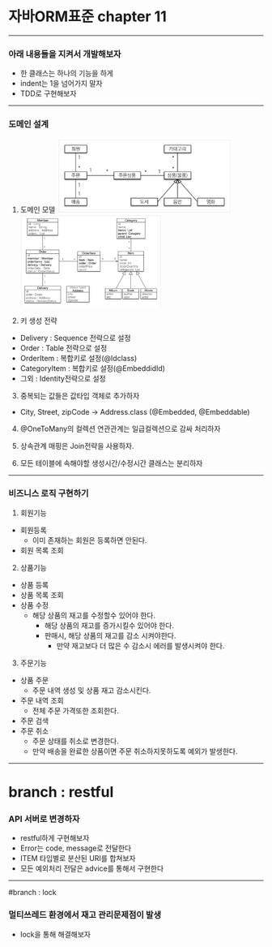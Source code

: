 # 자바ORM표준 chapter 11

---
### 아래 내용들을 지켜서 개발해보자
- 한 클래스는 하나의 기능을 하게
- indent는 1을 넘어가지 말자
- TDD로 구현해보자 

---
### 도메인 설계 
1. 도메인 모델
![img.png](readmeImg/picture_11_1.png)
![img.png](readmeImg/picture_11_3.png)


2. 키 생성 전략
- Delivery : Sequence 전략으로 설정
- Order : Table 전략으로 설정
- OrderItem : 복합키로 설정(@Idclass)
- CategoryItem : 복합키로 설정(@EmbeddidId)
- 그외 : Identity전략으로 설정

3. 중복되는 값들은 값타입 객체로 추가하자
- City, Street, zipCode -> Address.class (@Embedded, @Embeddable)

4. @OneToMany의 컬렉션 연관관계는 일급컬렉션으로 감싸 처리하자 

5. 상속관계 매핑은 Join전략을 사용하자.

6. 모든 테이블에 속해야할 생성시간/수정시간 클래스는 분리하자 

---
### 비즈니스 로직 구현하기 
1. 회원기능
- 회원등록
  - 이미 존재하는 회원은 등록하면 안된다.
- 회원 목록 조회

2. 상품기능 
- 상품 등록
- 상품 목록 조회 
- 상품 수정 
  - 해당 상품의 재고를 수정할수 있어야 한다. 
    - 해당 상품의 재고를 증가시킬수 있어야 한다. 
    - 판매시, 해당 상품의 재고를 감소 시켜야한다. 
      - 만약 재고보다 더 많은 수 감소시 에러를 발생시켜야 한다. 

3. 주문기능 
- 상품 주문
  - 주문 내역 생성 및 상품 재고 감소시킨다. 
- 주문 내역 조회 
  - 전체 주문 가격또한 조회한다.
- 주문 검색
- 주문 취소 
  - 주문 상태를 취소로 변경한다. 
  - 만약 배송을 완료한 상품이면 주문 취소하지못하도록 예외가 발생한다. 

---
# branch : restful
### API 서버로 변경하자 
- restful하게 구현해보자
- Error는 code, message로 전달한다 
- ITEM 타입별로 분산된 URI를 합쳐보자 
- 모든 예외처리 전달은 advice를 통해서 구현한다

---
#branch : lock
### 멀티쓰레드 환경에서 재고 관리문제점이 발생
- lock을 통해 해결해보자